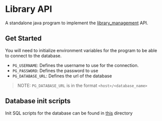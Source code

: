 # Library API

A standalone java program to implement the [library_management](https://github.com/kirisaki-vk/library-management) API.

## Get Started
 You will need to initialize environment variables for the program to be able to connect to the database.
 
- `PG_USERNAME`: Defines the username to use for the connection.
- `PG_PASSWORD`: Defines the password to use
- `PG_DATABASE_URL`: Defines the url of the database

> NOTE: `PG_DATABASE_URL` is in the format `<host>/<database_name>`

## Database init scripts
Init SQL scripts for the database can be found in [this](dbinit/) directory